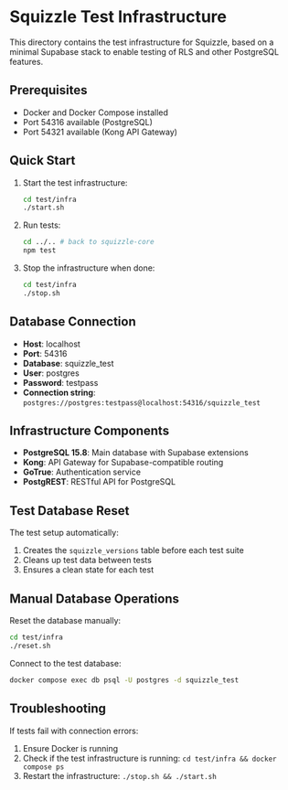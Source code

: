 # Squizzle Test Infrastructure

This directory contains the test infrastructure for Squizzle, based on a minimal Supabase stack to enable testing of RLS and other PostgreSQL features.

## Prerequisites

- Docker and Docker Compose installed
- Port 54316 available (PostgreSQL)
- Port 54321 available (Kong API Gateway)

## Quick Start

1. Start the test infrastructure:
   ```bash
   cd test/infra
   ./start.sh
   ```

2. Run tests:
   ```bash
   cd ../.. # back to squizzle-core
   npm test
   ```

3. Stop the infrastructure when done:
   ```bash
   cd test/infra
   ./stop.sh
   ```

## Database Connection

- **Host**: localhost
- **Port**: 54316
- **Database**: squizzle_test
- **User**: postgres
- **Password**: testpass
- **Connection string**: `postgres://postgres:testpass@localhost:54316/squizzle_test`

## Infrastructure Components

- **PostgreSQL 15.8**: Main database with Supabase extensions
- **Kong**: API Gateway for Supabase-compatible routing
- **GoTrue**: Authentication service
- **PostgREST**: RESTful API for PostgreSQL

## Test Database Reset

The test setup automatically:
1. Creates the `squizzle_versions` table before each test suite
2. Cleans up test data between tests
3. Ensures a clean state for each test

## Manual Database Operations

Reset the database manually:
```bash
cd test/infra
./reset.sh
```

Connect to the test database:
```bash
docker compose exec db psql -U postgres -d squizzle_test
```

## Troubleshooting

If tests fail with connection errors:
1. Ensure Docker is running
2. Check if the test infrastructure is running: `cd test/infra && docker compose ps`
3. Restart the infrastructure: `./stop.sh && ./start.sh`
